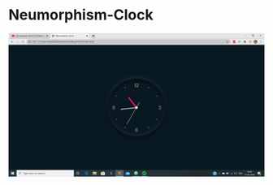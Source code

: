 # Neumorphism-Clock
![Clock](https://github.com/hiral16/Neumorphism-Clock/blob/master/clock%20op.png?raw=true)
